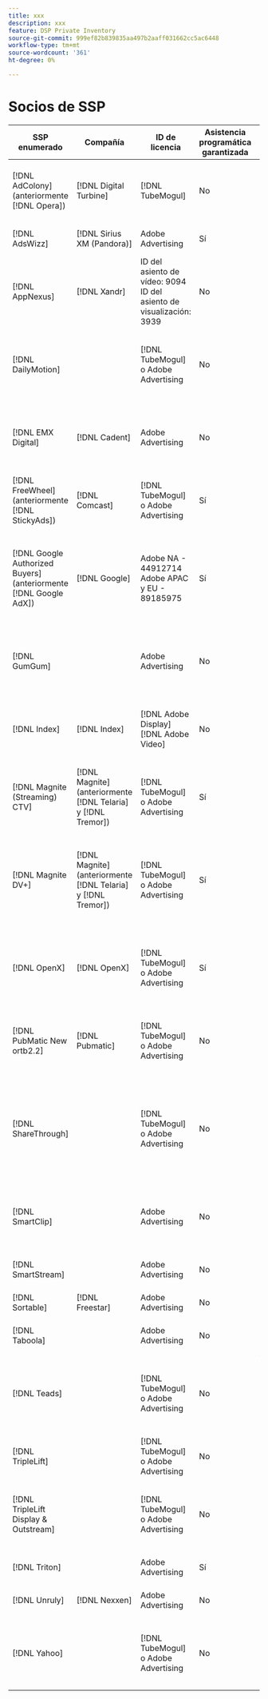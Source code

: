 ```yaml
---
title: xxx
description: xxx
feature: DSP Private Inventory
source-git-commit: 999ef82b839835aa497b2aaff031662cc5ac6448
workflow-type: tm+mt
source-wordcount: '361'
ht-degree: 0%

---
```


# Socios de SSP

| SSP enumerado | Compañía | ID de licencia | Asistencia programática garantizada | Región | Moneda admitida | Inventario compatible |
| --- | --- | --- | --- | --- | --- | --- |
| [!DNL AdColony] (anteriormente [!DNL Opera]) | [!DNL Digital Turbine] | [!DNL TubeMogul] | No | Global | USD | Escritorio de vídeo y móvil<br><br>Pantalla de escritorio y móvil |
| [!DNL AdsWizz] | [!DNL Sirius XM (Pandora)] | Adobe Advertising | Sí | Global | USD, EUR, GBP | Audio para escritorio y móvil |
| [!DNL AppNexus] | [!DNL Xandr] | ID del asiento de vídeo: 9094<br>ID del asiento de visualización: 3939 | No | Global | USD | Escritorio de vídeo, móvil y CTV<br><br>Pantalla de escritorio y móvil |
| [!DNL DailyMotion] |  | [!DNL TubeMogul] o Adobe Advertising | No | EE. UU. + EMEA | USD, EUR | Escritorio de vídeo, móvil y CTV<br><br>Pantalla de escritorio y móvil |
| [!DNL EMX Digital] | [!DNL Cadent] | Adobe Advertising | No | US/CA | USD | Escritorio de vídeo, móvil y CTV<br><br>Pantalla de escritorio y móvil |
| [!DNL FreeWheel] (anteriormente [!DNL StickyAds]) | [!DNL Comcast] | [!DNL TubeMogul] o Adobe Advertising | Sí | Global | USD, EUR, AUD, GBP | Escritorio de vídeo, móvil y CTV |
| [!DNL Google Authorized Buyers] (anteriormente [!DNL Google AdX]) | [!DNL Google] | Adobe NA - 44912714<br>Adobe APAC y EU - 89185975 | Sí | Global | USD, BRL | Escritorio de vídeo, móvil y CTV<br><br>Escritorio de pantalla y móvil<br><br>Escritorio de audio y móvil |
| [!DNL GumGum] |  | Adobe Advertising | No | Global | USD | Escritorio de vídeo y móvil<br><br> Mostrar escritorio y móvil |
| [!DNL Index] | [!DNL Index] | [!DNL Adobe Display]<br>[!DNL Adobe Video] | No | Global | USD | Escritorio de vídeo, móvil y CTV<br><br>Pantalla de escritorio y móvil |
| [!DNL Magnite (Streaming) CTV] | [!DNL Magnite] (anteriormente [!DNL Telaria] y [!DNL Tremor]) | [!DNL TubeMogul] o Adobe Advertising | Sí | Global | AUD, USD | Escritorio de vídeo, móvil y CTV |
| [!DNL Magnite DV+] | [!DNL Magnite] (anteriormente [!DNL Telaria] y [!DNL Tremor]) | [!DNL TubeMogul] o Adobe Advertising | Sí | Global | USD | Escritorio de vídeo, móvil y CTV<br><br>Escritorio de pantalla y móvil<br><br>Escritorio de audio y móvil |
| [!DNL OpenX] | [!DNL OpenX] | [!DNL TubeMogul] o Adobe Advertising | Sí | Global | USD | Escritorio de vídeo, móvil y CTV<br><br>Pantalla de escritorio y móvil |
| [!DNL PubMatic New ortb2.2] | [!DNL Pubmatic] | [!DNL TubeMogul] o Adobe Advertising | No | Global | USD | Escritorio de vídeo, móvil y CTV<br><br>Pantalla de escritorio y móvil |
| [!DNL ShareThrough] |  | [!DNL TubeMogul] o Adobe Advertising | No | Global | USD | Escritorio de vídeo, móvil y CTV<br><br>Pantalla de escritorio y móvil<br><br>Pantalla nativa |
| [!DNL SmartClip] |  | Adobe Advertising | No | EMEA | Todas las monedas | Escritorio de vídeo, móvil y CTV<br><br>Pantalla de escritorio y móvil |
| [!DNL SmartStream] |  | Adobe Advertising | No | EMEA | EUR, USD | Video escritorio y móvil |
| [!DNL Sortable] | [!DNL Freestar] | Adobe Advertising | No | CA | USD | Mostrar escritorio y móvil |
| [!DNL Taboola] |  | Adobe Advertising | No | US/CA | USD | Video escritorio y móvil |
| [!DNL Teads] |  | [!DNL TubeMogul] o Adobe Advertising | No | Vídeo de salida = Global<br>Display = NA + EMEA | USD | Escritorio de vídeo y móvil<br><br>Pantalla de escritorio y móvil |
| [!DNL TripleLift] |  | [!DNL TubeMogul] o Adobe Advertising | No | Global | USD | Visualización nativa |
| [!DNL TripleLift Display & Outstream] |  | [!DNL TubeMogul] o Adobe Advertising | No | Global | USD | Escritorio de vídeo, móvil y CTV<br><br>Pantalla de escritorio y móvil |
| [!DNL Triton] |  | Adobe Advertising | Sí | Global | USD | Audio para escritorio y móvil |
| [!DNL Unruly] | [!DNL Nexxen] | Adobe Advertising | No | EE. UU. + EMEA | USD | Escritorio de vídeo, móvil y CTV |
| [!DNL Yahoo] |  | [!DNL TubeMogul] o Adobe Advertising | No | Global | USD | Escritorio de vídeo, móvil y CTV<br><br>Pantalla de escritorio y móvil |